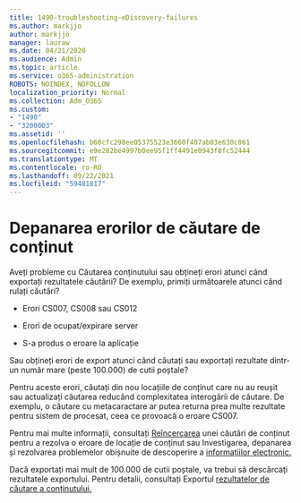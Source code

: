 ```yaml
---
title: 1490-troubleshooting-eDiscovery-failures
ms.author: markjjo
author: markjjo
manager: lauraw
ms.date: 04/21/2020
ms.audience: Admin
ms.topic: article
ms.service: o365-administration
ROBOTS: NOINDEX, NOFOLLOW
localization_priority: Normal
ms.collection: Adm_O365
ms.custom:
- "1490"
- "3200003"
ms.assetid: ''
ms.openlocfilehash: b60cfc298ee05375523e3660f407ab03e630c861
ms.sourcegitcommit: e9e282be4997b0ee95f1ff4491e0943f8fc52444
ms.translationtype: MT
ms.contentlocale: ro-RO
ms.lasthandoff: 09/22/2021
ms.locfileid: "59481817"
---
```

# <a name="troubleshoot-content-search-errors"></a>Depanarea erorilor de căutare de conținut

Aveți probleme cu Căutarea conținutului sau obțineți erori atunci când exportați rezultatele căutării?
De exemplu, primiți următoarele atunci când rulați căutări?

- Erori CS007, CS008 sau CS012

- Erori de ocupat/expirare server

- S-a produs o eroare la aplicație

Sau obțineți erori de export atunci când căutați sau exportați rezultate dintr-un număr mare (peste 100.000) de cutii poștale?

Pentru aceste erori, căutați din nou locațiile de conținut care nu au reușit sau actualizați căutarea reducând complexitatea interogării de căutare. De exemplu, o căutare cu metacaractare ar putea returna prea multe rezultate pentru sistem de procesat, ceea ce provoacă o eroare CS007.   

Pentru mai multe informații, consultați [Reîncercarea](https://docs.microsoft.com/microsoft-365/compliance/retry-failed-content-search) unei căutări de conținut pentru a rezolva o eroare de locație de conținut sau Investigarea, depanarea și rezolvarea problemelor obișnuite de descoperire a [informațiilor electronic.](https://docs.microsoft.com/microsoft-365/compliance/ediscovery-troubleshooting-common-issues)

Dacă exportați mai mult de 100.000 de cutii poștale, va trebui să descărcați rezultatele exportului. Pentru detalii, consultați Exportul [rezultatelor de căutare a conținutului.](https://docs.microsoft.com/microsoft-365/compliance/export-search-results)
